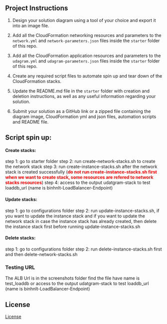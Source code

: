
## Project Instructions

1. Design your solution diagram using a tool of your choice and export it into an image file.

2. Add all the CloudFormation networking resources and parameters to the `network.yml` and `network-parameters.json` files inside the `starter` folder of this repo.

3. Add all the CloudFormation application resources and parameters to the `udagram.yml` and `udagram-parameters.json` files inside the `starter` folder of this repo.

4. Create any required script files to automate spin up and tear down of the CloudFormation stacks.

5. Update the README.md file in the `starter` folder with creation and deletion instructions, as well as any useful information regarding your solution.
   
6.  Submit your solution as a GitHub link or a zipped file containing the diagram image, CloudFormation yml and json files, automation scripts and README file.

## Script spin up:

#### Create stacks:
step 1: go to starter folder
step 2: run create-network-stacks.sh to create the network stack
step 3: run create-instance-stacks.sh after the network stack is created successfully (<font color="red"><strong>do not run create-instance-stacks.sh first when we want to create stack, some resources are refered to network stacks resources</strong></font>)
step 4: access to the output udatgram-stack to test loaddb_url (name is binhnlt-LoadBalancer-Endpoint)
#### Update stacks:
step 1: go to configurations folder
step 2: run update-instance-stacks.sh, if you want to update the instance stack and if you want to update the network stack in case the instance stack has already created, then delete the instance stack first before running update-instance-stacks.sh
#### Delete stacks:
step 1: go to configurations folder
step 2: run delete-instance-stacks.sh first and then delete-network-stacks.sh
### Testing URL
The ALB Url is in the screenshots folder find the file have name is test_loaddb or access to the output udatgram-stack to test loaddb_url (name is binhnlt-LoadBalancer-Endpoint)

## License

[License](LICENSE.txt)
